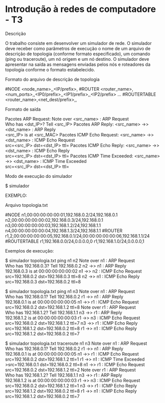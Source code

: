 # Introdução à redes de computadore - T3

Descrição

O trabalho consiste em desenvolver um simulador de rede. O simulador deve receber como parâmetros de execução o nome de um arquivo de descrição de topologia (conforme formato especificado), um comando (ping ou traceroute), um nó origem e um nó destino. O simulador deve apresentar na saída as mensagens enviadas pelos nós e roteadores da topologia conforme o formato estabelecido.

Formato do arquivo de descrição de topologia

#NODE
<node_name>,<MAC>,<IP/prefix>,<gateway>
#ROUTER
<router_name>,<num_ports>,<MAC0>,<IP0/prefix>,<MAC1>,<IP1/prefix>,<MAC2>,<IP2/prefix> …
#ROUTERTABLE
<router_name>,<net_dest/prefix>,<nexthop>,<port>

Formato de saída

Pacotes ARP Request: Note over <src_name> : ARP Request<br/>Who has <dst_IP>? Tell <src_IP>
Pacotes ARP Reply: <src_name> ->> <dst_name> : ARP Reply<br/><src_IP> is at <src_MAC>
Pacotes ICMP Echo Request: <src_name> ->> <dst_name> : ICMP Echo Request<br/>src=<src_IP> dst=<dst_IP> ttl=<TTL>
Pacotes ICMP Echo Reply: <src_name> ->> <dst_name> : ICMP Echo Reply<br/>src=<src_IP> dst=<dst_IP> ttl=<TTL>
Pacotes ICMP Time Exceeded: <src_name> ->> <dst_name> : ICMP Time Exceeded<br/>src=<src_IP> dst=<dst_IP> ttl=<TTL>

Modo de execução do simulador

$ simulador <topologia> <comando> <origem> <destino>

EXEMPLO:

Arquivo topologia.txt

#NODE
n1,00:00:00:00:00:01,192.168.0.2/24,192.168.0.1
n2,00:00:00:00:00:02,192.168.0.3/24,192.168.0.1
n3,00:00:00:00:00:03,192.168.1.2/24,192.168.1.1
n4,00:00:00:00:00:04,192.168.1.3/24,192.168.1.1
#ROUTER
r1,2,00:00:00:00:00:05,192.168.0.1/24,00:00:00:00:00:06,192.168.1.1/24
#ROUTERTABLE
r1,192.168.0.0/24,0.0.0.0,0
r1,192.168.1.0/24,0.0.0.0,1

Exemplos de execução:

$ simulador topologia.txt ping n1 n2
Note over n1 : ARP Request<br/>Who has 192.168.0.3? Tell 192.168.0.2
n2 ->> n1 : ARP Reply<br/>192.168.0.3 is at 00:00:00:00:00:02
n1 ->> n2 : ICMP Echo Request<br/>src=192.168.0.2 dst=192.168.0.3 ttl=8
n2 ->> n1 : ICMP Echo Reply<br/>src=192.168.0.3 dst=192.168.0.2 ttl=8

$ simulador topologia.txt ping n1 n3
Note over n1 : ARP Request<br/>Who has 192.168.0.1? Tell 192.168.0.2
r1 ->> n1 : ARP Reply<br/>192.168.0.1 is at 00:00:00:00:00:05
n1 ->> r1 : ICMP Echo Request<br/>src=192.168.0.2 dst=192.168.1.2 ttl=8
Note over r1 : ARP Request<br/>Who has 192.168.1.2? Tell 192.168.1.1
n3 ->> r1 : ARP Reply<br/>192.168.1.2 is at 00:00:00:00:00:03
r1 ->> n3 : ICMP Echo Request<br/>src=192.168.0.2 dst=192.168.1.2 ttl=7
n3 ->> r1 : ICMP Echo Reply<br/>src=192.168.1.2 dst=192.168.0.2 ttl=8
r1 ->> n1 : ICMP Echo Reply<br/>src=192.168.1.2 dst=192.168.0.2 ttl=7

$ simulador topologia.txt traceroute n1 n3
Note over n1 : ARP Request<br/>Who has 192.168.0.1? Tell 192.168.0.2
r1 ->> n1 : ARP Reply<br/>192.168.0.1 is at 00:00:00:00:00:05
n1 ->> r1 : ICMP Echo Request<br/>src=192.168.0.2 dst=192.168.1.2 ttl=1
r1 ->> n1 : ICMP Time Exceeded<br/>>src=192.168.0.1 dst=192.168.0.2 ttl=8
n1 ->> r1 : ICMP Echo Request<br/>src=192.168.0.2 dst=192.168.1.2 ttl=2
Note over r1 : ARP Request<br/>Who has 192.168.1.2? Tell 192.168.1.1
n3 ->> r1 : ARP Reply<br/>192.168.1.2 is at 00:00:00:00:00:03
r1 ->> n3 : ICMP Echo Request<br/>src=192.168.0.2 dst=192.168.1.2 ttl=1
n3 ->> r1 : ICMP Echo Reply<br/>src=192.168.1.2 dst=192.168.0.2 ttl=8
r1 ->> n1 : ICMP Echo Reply<br/>src=192.168.1.2 dst=192.168.0.2 ttl=7
